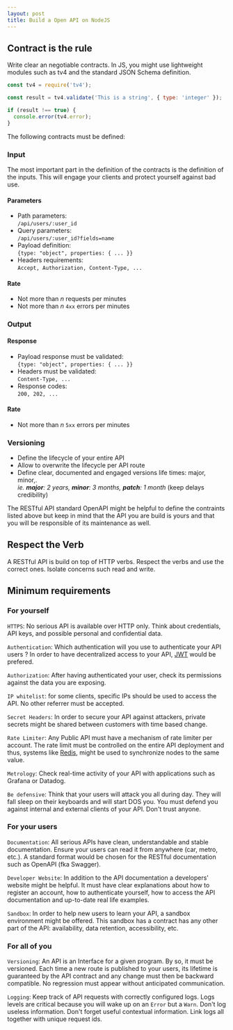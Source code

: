 ```yaml
---
layout: post
title: Build a Open API on NodeJS
---
```


## Contract is the rule

Write clear an negotiable contracts. In JS, you might use lightweight modules such as tv4 and the standard JSON Schema definition.

```js
const tv4 = require('tv4');

const result = tv4.validate('This is a string', { type: 'integer' });

if (result !== true) {
  console.error(tv4.error);
}
```

The following contracts must be defined:

### Input

The most important part in the definition of the contracts is the definition of the inputs. This will engage your clients and protect yourself against bad use.

#### Parameters

- Path parameters:<br/>`/api/users/:user_id`
- Query parameters:<br/>`/api/users/:user_id?fields=name`
- Payload definition:<br/> `{type: "object", properties: { ... }}`
- Headers requirements:<br/>`Accept, Authorization, Content-Type, ...`

#### Rate

- Not more than $n$ requests per minutes
- Not more than $n$ `4xx` errors per minutes

### Output

#### Response

- Payload response must be validated:<br/> `{type: "object", properties: { ... }}`
- Headers must be validated:<br/> `Content-Type, ...`
- Response codes:<br/> `200, 202, ...`

#### Rate

- Not more than $n$ `5xx` errors per minutes

### Versioning

- Define the lifecycle of your entire API
- Allow to overwrite the lifecycle per API route
- Define clear, documented and engaged versions life times: major, minor,.<br/>*ie. **major**: 2 years, **minor**: 3 months, **patch**: 1 month* (keep delays credibility)

The RESTful API standard OpenAPI might be helpful to define the contraints listed above but keep in mind that the API you are build is yours and that you will be responsible of its maintenance as well.

## Respect the Verb

A RESTful API is build on top of HTTP verbs. Respect the verbs and use the correct ones. Isolate concerns such read and write.

## Minimum requirements

### For yourself

`HTTPS`: No serious API is available over HTTP only. Think about credentials, API keys, and possible personal and confidential data. 

`Authentication`: Which authentication will you use to authenticate your API users ? In order to have decentralized access to your API, [JWT](jwt.io) would be prefered.

`Authorization`: After having authenticated your user, check its permissions against the data you are exposing.

`IP whitelist`: for some clients, specific IPs should be used to access the API. No other referrer must be accepted.

`Secret Headers`: In order to secure your API against attackers, private secrets might be shared between customers with time based change.

`Rate Limiter`: Any Public API must have a mechanism of rate limiter per account. The rate limit must be controlled on the entire API deployment and thus, systems like [Redis](), might be used to synchronize nodes to the same value.

`Metrology`: Check real-time activity of your API with applications such as Grafana or Datadog.

`Be defensive`: Think that your users will attack you all during day. They will fall sleep on their keyboards and will start DOS you. You must defend you against internal and external clients of your API. Don't trust anyone.

### For your users

`Documentation`: All serious APIs have clean, understandable and stable documentation. Ensure your users can read it from anywhere (car, metro, etc.). A standard format would be chosen for the RESTful documentation such as OpenAPI (fka Swagger).

`Developer Website`: In addition to the API documentation a developers' website might be helpful. It must have clear explanations about how to register an account, how to authenticate yourself, how to access the API documentation and up-to-date real life examples.

`Sandbox`: In order to help new users to learn your API, a sandbox environment might be offered. This sandbox has a contract has any other part of the API: availability, data retention, accessibility, etc.

### For all of you

`Versioning`: An API is an Interface for a given program. By so, it must be versioned. Each time a new route is published to your users, its lifetime is guaranteed by the API contract and any change must then be backward compatible. No regression must appear without anticipated communication.

`Logging`: Keep track of API requests with correctly configured logs. Logs levels are critical because you will wake up on an `Error` but a `Warn`. Don't log useless information. Don't forget useful contextual information. Link logs all together with unique request ids.

